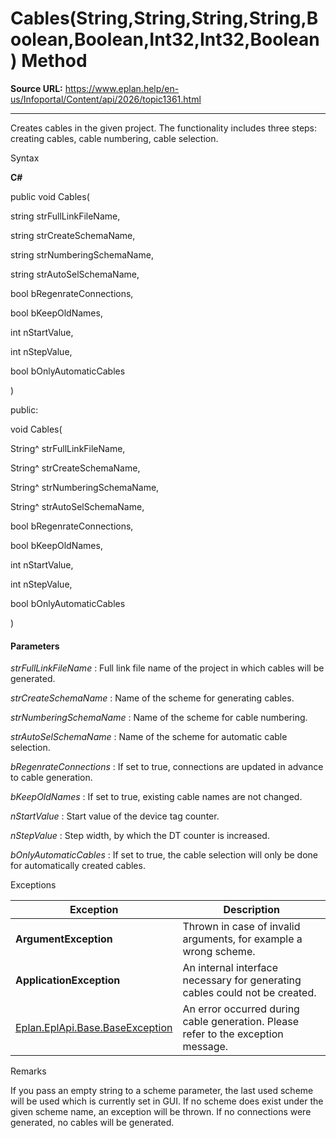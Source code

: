 # Cables(String,String,String,String,Boolean,Boolean,Int32,Int32,Boolean) Method

**Source URL:** https://www.eplan.help/en-us/Infoportal/Content/api/2026/topic1361.html

---

Creates cables in the given project. The functionality includes three steps: creating cables, cable numbering, cable selection.

Syntax

**C#**



public void Cables( 

   string strFullLinkFileName,

   string strCreateSchemaName,

   string strNumberingSchemaName,

   string strAutoSelSchemaName,

   bool bRegenrateConnections,

   bool bKeepOldNames,

   int nStartValue,

   int nStepValue,

   bool bOnlyAutomaticCables

)

public:

void Cables( 

   String^ strFullLinkFileName,

   String^ strCreateSchemaName,

   String^ strNumberingSchemaName,

   String^ strAutoSelSchemaName,

   bool bRegenrateConnections,

   bool bKeepOldNames,

   int nStartValue,

   int nStepValue,

   bool bOnlyAutomaticCables

)


#### Parameters

*strFullLinkFileName*
:   Full link file name of the project in which cables will be generated.

*strCreateSchemaName*
:   Name of the scheme for generating cables.

*strNumberingSchemaName*
:   Name of the scheme for cable numbering.

*strAutoSelSchemaName*
:   Name of the scheme for automatic cable selection.

*bRegenrateConnections*
:   If set to true, connections are updated in advance to cable generation.

*bKeepOldNames*
:   If set to true, existing cable names are not changed.

*nStartValue*
:   Start value of the device tag counter.

*nStepValue*
:   Step width, by which the DT counter is increased.

*bOnlyAutomaticCables*
:   If set to true, the cable selection will only be done for automatically created cables.

Exceptions

| Exception | Description |
| --- | --- |
| **ArgumentException** | Thrown in case of invalid arguments, for example a wrong scheme. |
| **ApplicationException** | An internal interface necessary for generating cables could not be created. |
| [Eplan.EplApi.Base.BaseException](Eplan.EplApi.Baseu~Eplan.EplApi.Base.BaseException.html) | An error occurred during cable generation. Please refer to the exception message. |

Remarks

If you pass an empty string to a scheme parameter, the last used scheme will be used which is currently set in GUI. If no scheme does exist under the given scheme name, an exception will be thrown. If no connections were generated, no cables will be generated.
